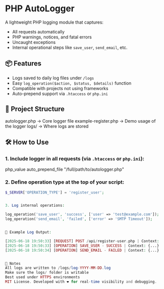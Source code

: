 # PHP AutoLogger

A lightweight PHP logging module that captures:

- All requests automatically
- PHP warnings, notices, and fatal errors
- Uncaught exceptions
- Internal operational steps like `save_user`, `send_email`, etc.

## 📦 Features

- Logs saved to daily log files under `/logs`
- Easy `log_operation($action, $status, $details)` function
- Compatible with projects not using frameworks
- Auto-prepend support via `.htaccess` or `php.ini`

## 📂 Project Structure

autologger.php → Core logger file
example-register.php → Demo usage of the logger
logs/ → Where logs are stored



## 🛠 How to Use

### 1. Include logger in all requests (via `.htaccess` or `php.ini`):

php_value auto_prepend_file "/full/path/to/autologger.php"



### 2. Define operation type at the top of your script:

```php
$_SERVER['OPERATION_TYPE'] = 'register_user';


3. Log internal operations:

log_operation('save_user', 'success', ['user' => 'test@example.com']);
log_operation('send_email', 'failed', ['error' => 'SMTP Timeout']);


📁 Example Log Output:

[2025-06-18 19:50:33] [REQUEST] POST /api/register-user.php | Context: {...}
[2025-06-18 19:50:33] [OPERATION] SAVE_USER - SUCCESS | Context: {...}
[2025-06-18 19:50:34] [OPERATION] SEND_EMAIL - FAILED | Context: {...}


🔐 Notes
All logs are written to /logs/log-YYYY-MM-DD.log
Make sure the logs/ folder is writable
Best used under HTTPS environments
MIT License. Developed with ❤️ for real-time visibility and debugging.
